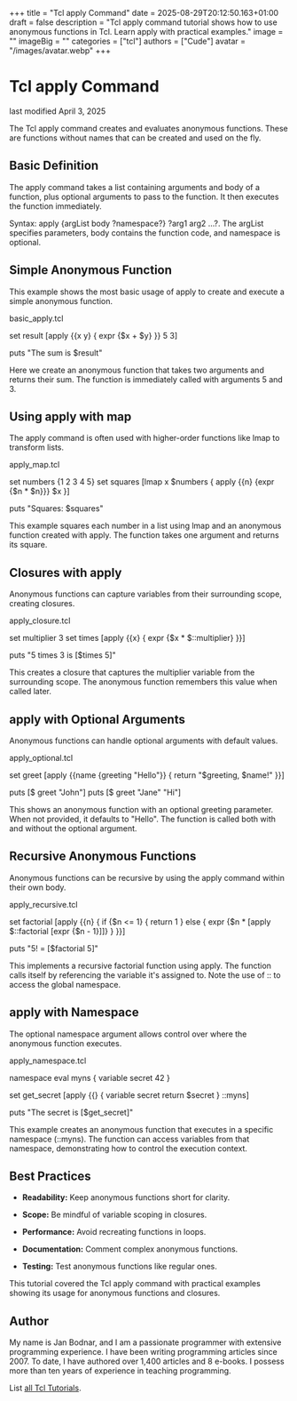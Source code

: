 +++
title = "Tcl apply Command"
date = 2025-08-29T20:12:50.163+01:00
draft = false
description = "Tcl apply command tutorial shows how to use anonymous functions in Tcl. Learn apply with practical examples."
image = ""
imageBig = ""
categories = ["tcl"]
authors = ["Cude"]
avatar = "/images/avatar.webp"
+++

# Tcl apply Command

last modified April 3, 2025

The Tcl apply command creates and evaluates anonymous functions.
These are functions without names that can be created and used on the fly.

## Basic Definition

The apply command takes a list containing arguments and body of
a function, plus optional arguments to pass to the function. It then executes
the function immediately.

Syntax: apply {argList body ?namespace?} ?arg1 arg2 ...?. The
argList specifies parameters, body contains the function code, and namespace
is optional.

## Simple Anonymous Function

This example shows the most basic usage of apply to create and
execute a simple anonymous function.

basic_apply.tcl
  

set result [apply {{x y} {
    expr {$x + $y}
}} 5 3]

puts "The sum is $result"

Here we create an anonymous function that takes two arguments and returns
their sum. The function is immediately called with arguments 5 and 3.

## Using apply with map

The apply command is often used with higher-order functions
like lmap to transform lists.

apply_map.tcl
  

set numbers {1 2 3 4 5}
set squares [lmap x $numbers {
    apply {{n} {expr {$n * $n}}} $x
}]

puts "Squares: $squares"

This example squares each number in a list using lmap and an
anonymous function created with apply. The function takes one
argument and returns its square.

## Closures with apply

Anonymous functions can capture variables from their surrounding scope,
creating closures.

apply_closure.tcl
  

set multiplier 3
set times [apply {{x} {
    expr {$x * $::multiplier}
}}]

puts "5 times 3 is [$times 5]"

This creates a closure that captures the multiplier variable
from the surrounding scope. The anonymous function remembers this value
when called later.

## apply with Optional Arguments

Anonymous functions can handle optional arguments with default values.

apply_optional.tcl
  

set greet [apply {{name {greeting "Hello"}} {
    return "$greeting, $name!"
}}]

puts [$ greet "John"]
puts [$ greet "Jane" "Hi"]

This shows an anonymous function with an optional greeting
parameter. When not provided, it defaults to "Hello". The function is
called both with and without the optional argument.

## Recursive Anonymous Functions

Anonymous functions can be recursive by using the apply command
within their own body.

apply_recursive.tcl
  

set factorial [apply {{n} {
    if {$n &lt;= 1} {
        return 1
    } else {
        expr {$n * [apply $::factorial [expr {$n - 1}]]}
    }
}}]

puts "5! = [$factorial 5]"

This implements a recursive factorial function using apply. The
function calls itself by referencing the variable it's assigned to. Note the
use of :: to access the global namespace.

## apply with Namespace

The optional namespace argument allows control over where the anonymous
function executes.

apply_namespace.tcl
  

namespace eval myns {
    variable secret 42
}

set get_secret [apply {{} {
    variable secret
    return $secret
} ::myns]

puts "The secret is [$get_secret]"

This example creates an anonymous function that executes in a specific
namespace (::myns). The function can access variables from
that namespace, demonstrating how to control the execution context.

## Best Practices

- **Readability:** Keep anonymous functions short for clarity.

- **Scope:** Be mindful of variable scoping in closures.

- **Performance:** Avoid recreating functions in loops.

- **Documentation:** Comment complex anonymous functions.

- **Testing:** Test anonymous functions like regular ones.

 

This tutorial covered the Tcl apply command with practical
examples showing its usage for anonymous functions and closures.

## Author

My name is Jan Bodnar, and I am a passionate programmer with extensive
programming experience. I have been writing programming articles since 2007.
To date, I have authored over 1,400 articles and 8 e-books. I possess more
than ten years of experience in teaching programming.

List [all Tcl Tutorials](/tcl/).